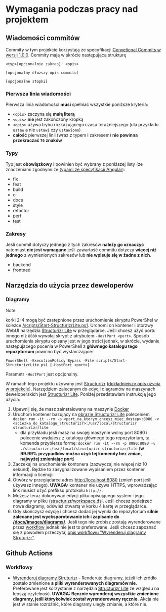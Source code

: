 # Wymagania podczas pracy nad projektem

## Wiadomości commitów

Commity w tym projekcie korzystają ze specyfikacji [Convetional Commits w wersji 1.0.0](https://www.conventionalcommits.org/en/v1.0.0/). Commity mają w skrócie następującą strukturę

```
<typ>[opcjonalnie zakres]: <opis>

[opcjonalny dłuższy opis commitu]

[opcjonalne stopki]
```

### Pierwsza linia wiadomości

Pierwsza linia wiadomości **musi** spełniać wszystkie poniższe kryteria:

- `<opis>` zaczyna się **małą literą**
- `<opis>` **nie** jest zakończony kropką
- `<opis>` używa trybu rozkazującego czasu teraźniejszego (dla przykładu `ustaw` a nie `ustawi` czy `ustawiono`)
- **całość** pierwszej linii (wraz z typem i zakresem) **nie powinna przekraczać `70` znaków** 

### Typy

Typ jest **obowiązkowy** i powinien być wybrany z poniższej listy (ze znaczeniami zgodnymi ze [typami ze specyfikacji Angular](https://github.com/angular/angular/blob/22b96b9/CONTRIBUTING.md#type)):

- fix
- feat
- build
- ci
- docs
- style
- refactor
- perf
- test

### Zakresy

Jeśli commit dotyczy jednego z tych zakresów **należy go oznaczyć** natomiast **nie jest wymagane** jeśli zawartość commitu dotyczy **więcej niż jednego** z wymienionych zakresów lub **nie wpisuje się w żadne z nich**.

- backend
- frontned

## Narzędzia do użycia przez deweloperów

### Diagramy

> [!NOTE] 
> korki 2-4 mogą być zastępnione przez uruchomienie skryptu PowerShel w ścieżce [/scripts/Start-StructurizrLite.ps1](/scripts/Start-StructurizrLite.ps1). Urchomi on kontener i otorzwy WebUI narzędzia [Structurizr Lite](https://structurizr.com/help/lite) w przeglądarce. Jeśli chcesz użyć portu innego niż `8080` wywołaj skrypt z atrybutem `-HostPort <port>`. Sposób uruchomienia skryptu opisany jest w jego treści jednak, w skrócie, wydanie następujacego pocenia w PowerShell z **głównego katalogu tego repozytorium** powinno być wystarczające:
>
> `PowerShell -ExecutionPolicy Bypass -File scripts/Start-StructurizrLite.ps1 [-HostPort <port>]`
> 
> Parametr `-HostPort` jest opcjonalny.

W ramach tego projektu używany jest [Structurizr](https://structurizr.com/) ([dokładniejszy opis użycia w projekcie](system-design.md#wizualizacja-systemu)). Narzędziem zalecanym do edycji diagramów na maszynach deweloperskich jest [Structurizr Lite](https://structurizr.com/help/lite). Poniżej przedstawiam instrukcję jego użycia:
1. Upewnij się, że masz zainstalowany na maszynie [Docker](https://docs.docker.com/engine/install/)
2. Uruchom kontener bazujący na [obrazie Structurizr Lite](https://hub.docker.com/r/structurizr/lite) poleceniem `docker run -it --rm -p <port_na_ktorym_chcesz_miec_dostep>:8080 -v <sciezka_do_katalogu_structurizr>:/usr/local/structurizr structurizr/lite`
    - dla przykładu jeśli masz na swojej maszynie wolny port 8080 i polecenie wydajesz z katalogu głównego tego repozytorium, ta komenda przybierze formę: `docker run -it --rm -p 8080:8080 -v ./structurizr:/usr/local/structurizr structurizr/lite` (**w 99.99% przypadków można użyć tej komendy bez zmian, najwyżej zmieniając port**)
3. Zaczekaj na uruchomienie kontonera (zazwyczaj nie więcej niż 10 sekund). Będzie to zasygnalizowane wypisaniem przez kontener informacji o licencji.
4. Otwórz w przeglądarce adres [http://localhost:8080](http://localhost:8080) (zmień port jeśli używasz innego). **UWAGA:** kontener nie używa HTTPS, wprowadzając link musisz użyć prefiksu protokołu `http://`.
5. Możesz teraz dokonywać edycji pliku opisującego system i jego diagramy w pliku [/structurizr/workspace.dsl](/structurizr/workspace.dsl). Jeśli chcesz podejrzeć nowe diagramy, odśwież otwartą w korku 4 kartę w przeglądarce.
6. Gdy skończysz edycję i chcesz dodać jej wyniki do repozytorium **silnie zalecane jest wyeksporotowanie ich i zapisanie do [/docs/images/diagrams/](/docs/images/diagrams/)**. Jeśli tego nie zrobisz zostają wyrenderowane przez [workflow](#workflowy) jednak nie jest to preferowane. Jeśli chcesz zapoznać się z powodem przeczytaj [opis workflowu "Wyrenderuj diagramy Struturizr"](#workflowy).

## Github Actions

### Workflowy

- [Wyrenderuj diagramy Struturizr](/.github/workflows/render-structurizr-diagrams.yaml) - Renderuje diagramy, jeżeli ich źródło zostało zmienione **a pliki wyrenderowanych diagramów nie**. Preferowane jest korzystanie z narzędzia [Structurizr Lite](https://structurizr.com/help/lite) ze względu na lepszą czytelność. **UWAGA: Ręcznie wyrenderuj wszystkie zmienione diagramy, jeśli którykolwiek został wyrenderowany ręcznie.** Akcja nie jest w stanie rozróżnić, które diagramy uległy zmianie, a które nie.